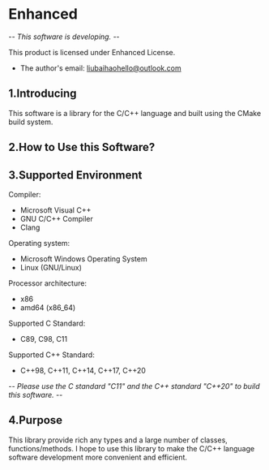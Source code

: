 # Enhanced

-*- This software is developing. -*-

This product is licensed under Enhanced License.

* The author's email: <liubaihaohello@outlook.com>

## 1.Introducing

This software is a library for the C/C++ language and built using the CMake build system.

## 2.How to Use this Software?

## 3.Supported Environment

Compiler:
- Microsoft Visual C++
- GNU C/C++ Compiler
- Clang

Operating system:
- Microsoft Windows Operating System
- Linux (GNU/Linux)

Processor architecture:
- x86
- amd64 (x86_64)

Supported C Standard:
- C89, C98, C11

Supported C++ Standard:
- C++98, C++11, C++14, C++17, C++20

-*- Please use the C standard "C11" and the C++ standard "C++20" to build this software. -*-

## 4.Purpose

This library provide rich any types and a large number of classes, functions/methods.
I hope to use this library to make the C/C++ language software development more convenient and efficient.
